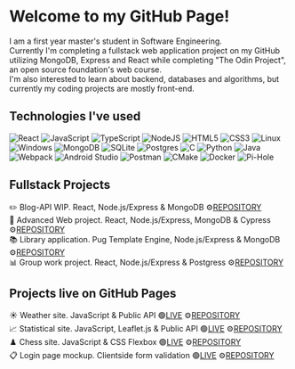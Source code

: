 
<!--
**IT-miez/IT-miez** is a ✨ _special_ ✨ repository because its `README.md` (this file) appears on your GitHub profile.

Here are some ideas to get you started:

- 🔭 I’m currently working on ...
- 🌱 I’m currently learning ...
- 👯 I’m looking to collaborate on ...
- 🤔 I’m looking for help with ...
- 💬 Ask me about ...
- 📫 How to reach me: ...
- 😄 Pronouns: ...
- ⚡ Fun fact: ...
-->
# Welcome to my GitHub Page!
I am a first year master's student in Software Engineering.</br>
Currently I'm completing a fullstack web application project on my GitHub utilizing MongoDB, Express and React while completing "The Odin Project", an open source foundation's web course.</br>
I'm also interested to learn about backend, databases and algorithms, but currently my coding projects are mostly front-end.


## Technologies I've used
![React](https://img.shields.io/badge/react-%2320232a.svg?style=for-the-badge&logo=react&logoColor=%2361DAFB)
![JavaScript](https://img.shields.io/badge/javascript-%23323330.svg?style=for-the-badge&logo=javascript&logoColor=%23F7DF1E)
![TypeScript](https://img.shields.io/badge/typescript-%23007ACC.svg?style=for-the-badge&logo=typescript&logoColor=white)
![NodeJS](https://img.shields.io/badge/node.js-6DA55F?style=for-the-badge&logo=node.js&logoColor=white)
![HTML5](https://img.shields.io/badge/html5-%23E34F26.svg?style=for-the-badge&logo=html5&logoColor=white)
![CSS3](https://img.shields.io/badge/css3-%231572B6.svg?style=for-the-badge&logo=css3&logoColor=white)
![Linux](https://img.shields.io/badge/Linux-FCC624?style=for-the-badge&logo=linux&logoColor=black)
![Windows](https://img.shields.io/badge/Windows-0078D6?style=for-the-badge&logo=windows&logoColor=white)
![MongoDB](https://img.shields.io/badge/MongoDB-%234ea94b.svg?style=for-the-badge&logo=mongodb&logoColor=white)
![SQLite](https://img.shields.io/badge/sqlite-%2307405e.svg?style=for-the-badge&logo=sqlite&logoColor=white)
![Postgres](https://img.shields.io/badge/postgres-%23316192.svg?style=for-the-badge&logo=postgresql&logoColor=white)
![C](https://img.shields.io/badge/c-%2300599C.svg?style=for-the-badge&logo=c&logoColor=white)
![Python](https://img.shields.io/badge/python-3670A0?style=for-the-badge&logo=python&logoColor=ffdd54)
![Java](https://img.shields.io/badge/java-%23ED8B00.svg?style=for-the-badge&logo=openjdk&logoColor=white)
![Webpack](https://img.shields.io/badge/webpack-%238DD6F9.svg?style=for-the-badge&logo=webpack&logoColor=black)
![Android Studio](https://img.shields.io/badge/Android%20Studio-3DDC84.svg?style=for-the-badge&logo=android-studio&logoColor=white)
![Postman](https://img.shields.io/badge/Postman-FF6C37?style=for-the-badge&logo=postman&logoColor=white)
![CMake](https://img.shields.io/badge/CMake-%23008FBA.svg?style=for-the-badge&logo=cmake&logoColor=white)
![Docker](https://img.shields.io/badge/docker-%230db7ed.svg?style=for-the-badge&logo=docker&logoColor=white)
![Pi-Hole](https://img.shields.io/badge/pihole-%2396060C.svg?style=for-the-badge&logo=pi-hole&logoColor=white)

## Fullstack Projects
✏️ Blog-API WIP. React, Node.js/Express & MongoDB ⚙️[REPOSITORY](https://github.com/IT-miez/blog-api-project/)</br>
📜 Advanced Web project. React, Node.js/Express, MongoDB & Cypress ⚙️[REPOSITORY](https://github.com/IT-miez/courseproject_advanced_web_applications)</br>
📚 Library application. Pug Template Engine, Node.js/Express & MongoDB ⚙️[REPOSITORY](https://github.com/IT-miez/express-local-library-app)</br>
📊 Group work project. React, Node.js/Express & Postgress ⚙️[REPOSITORY](https://github.com/Lionbull/dataintensiveproject)

## Projects live on GitHub Pages
☀️ Weather site. JavaScript & Public API 🟢[LIVE](https://it-miez.github.io/Weather-App-Project/) ⚙️[REPOSITORY](https://github.com/IT-miez/Weather-App-Project) </br>
📈 Statistical site. JavaScript, Leaflet.js & Public API 🟢[LIVE](https://it-miez.github.io/statistics_website_basic/) ⚙️[REPOSITORY](https://github.com/IT-miez/statistics_website_basic) </br>
♟️ Chess site. JavaScript & CSS Flexbox 🟢[LIVE](https://it-miez.github.io/Landing-Page-Project-ChessFansite/) ⚙️[REPOSITORY](https://github.com/IT-miez/Landing-Page-Project-ChessFansite)</br>
📋 Login page mockup. Clientside form validation 🟢[LIVE](https://it-miez.github.io/Signup-page-project/) ⚙️[REPOSITORY](https://github.com/IT-miez/Signup-page-project)
